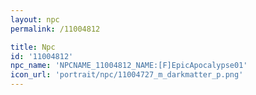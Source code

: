 ```yaml
---
layout: npc
permalink: /11004812

title: Npc
id: '11004812'
npc_name: 'NPCNAME_11004812_NAME:[F]EpicApocalypse01'
icon_url: 'portrait/npc/11004727_m_darkmatter_p.png'
---
```

